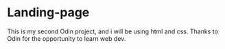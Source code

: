# Landing-page

This is my second Odin project, and i will be using html and css.
Thanks to Odin for the opportunity to learn web dev.